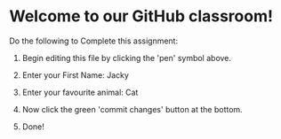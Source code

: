 # Welcome to our GitHub classroom!

Do the following to Complete this assignment:

1. Begin editing this file by clicking the 'pen' symbol above.

2. Enter your First Name: Jacky

3. Enter your favourite animal: Cat

4. Now click the green 'commit changes' button at the bottom.

5. Done!
